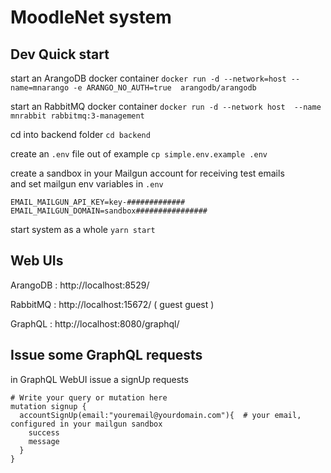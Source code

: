 # MoodleNet system

## Dev Quick start 

start an ArangoDB docker container 
`docker run -d --network=host --name=mnarango -e ARANGO_NO_AUTH=true  arangodb/arangodb`

start an RabbitMQ docker container 
`docker run -d --network host  --name mnrabbit rabbitmq:3-management`

cd into backend folder
`cd backend`

create an `.env` file out of example 
`cp simple.env.example .env`

create a sandbox in your Mailgun account for receiving test emails     
and set mailgun env variables in `.env`
```
EMAIL_MAILGUN_API_KEY=key-#############
EMAIL_MAILGUN_DOMAIN=sandbox################
```

start system as a whole
`yarn start`

## Web UIs
ArangoDB : http://localhost:8529/

RabbitMQ : http://localhost:15672/ ( guest guest )

GraphQL : http://localhost:8080/graphql/ 

## Issue some GraphQL requests
in GraphQL WebUI issue a signUp requests
```
# Write your query or mutation here
mutation signup {
  accountSignUp(email:"youremail@yourdomain.com"){  # your email, configured in your mailgun sandbox
    success
    message
  }
}
```